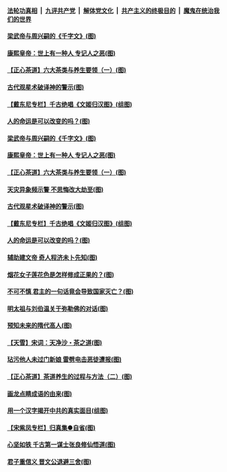 

####  [法轮功真相](../../../../basic/blob/master/README.md?t=06211802) &nbsp;|&nbsp; [九评共产党](../../../../9ping.md/blob/master/README.md?t=06211802) &nbsp;|&nbsp; [解体党文化](../../../../jtdwh.md/blob/master/README.md?t=06211802)  &nbsp;|&nbsp; [共产主义的终极目的](../../../../gczydzjmd.md/blob/master/README.md?t=06211802) &nbsp;|&nbsp; [魔鬼在统治我们的世界](../../../../mgztzwmdsj.md/blob/master/README.md?t=06211802) 

#### [梁武帝与周兴嗣的《千字文》(图)](../pages/p7/936914.md?t=06211802) 

#### [康熙皇帝：世上有一种人 专记人之恶(图)](../pages/p7/937141.md?t=06211802) 

#### [【正心茶道】六大茶类与养生要领（一）(图)](../pages/p7/936910.md?t=06211802) 

#### [古代观星术破译神的警示(图)](../pages/p7/936938.md?t=06211802) 

#### [【戴东尼专栏】千古绝唱《文姬归汉图》(组图)](../pages/p7/933598.md?t=06211802) 

#### [人的命运是可以改变的吗？(图)](../pages/p7/936633.md?t=06211802) 

#### [梁武帝与周兴嗣的《千字文》(图)](../pages/p7/936914.md?t=06211802) 

#### [康熙皇帝：世上有一种人 专记人之恶(图)](../pages/p7/937141.md?t=06211802) 

#### [【正心茶道】六大茶类与养生要领（一）(图)](../pages/p7/936910.md?t=06211802) 

#### [天灾异象频示警 不思悔改大劫至(图)](../pages/p7/937076.md?t=06211802) 

#### [古代观星术破译神的警示(图)](../pages/p7/936938.md?t=06211802) 

#### [【戴东尼专栏】千古绝唱《文姬归汉图》(组图)](../pages/p7/933598.md?t=06211802) 

#### [人的命运是可以改变的吗？(图)](../pages/p7/936633.md?t=06211802) 

#### [辅助建文帝 奇人程济未卜先知(图)](../pages/p7/936751.md?t=06211802) 

#### [烟花女子莲花色是怎样修成正果的？(图)](../pages/p7/936627.md?t=06211802) 

#### [不可不慎 君主的一句话竟会导致国家灭亡？(图)](../pages/p7/936921.md?t=06211802) 

#### [明太祖与刘伯温关于弥勒佛的对话(图)](../pages/p7/936918.md?t=06211802) 

#### [预知未来的隋代高人(图)](../pages/p7/936519.md?t=06211802) 

#### [【天雪】宋词：天净沙・茶之道(图)](../pages/p7/936606.md?t=06211802) 

#### [玷污他人未过门新娘 雷劈电击恶徒遭报(图)](../pages/p7/936730.md?t=06211802) 

#### [【正心茶道】茶道养生的过程与方法（二）(图)](../pages/p7/936188.md?t=06211802) 

#### [画龙点睛成语的由来(图)](../pages/p7/936521.md?t=06211802) 

#### [用一个汉字揭开中共的真实面目(组图)](../pages/p7/936605.md?t=06211802) 

#### [【宋紫凤专栏】归真集●自省(图)](../pages/p7/936715.md?t=06211802) 

#### [心坚如铁 千古第一谋士张良修仙悟道(图)](../pages/p7/936518.md?t=06211802) 

#### [君子重信义 晋文公退避三舍(图)](../pages/p7/936517.md?t=06211802) 

